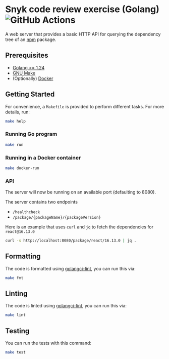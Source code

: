 # Snyk code review exercise (Golang) ![GitHub Actions](https://github.com/github/docs/actions/workflows/cicd.yml/badge.svg?branch=main)

A web server that provides a basic HTTP API for querying the dependency tree of an [npm](https://npmjs.org) package.

## Prerequisites

- [Golang >= 1.24](https://go.dev/doc/install)
- [GNU Make](https://www.gnu.org/software/make/)
- (Optionally) [Docker](https://docs.docker.com/engine/install/)

## Getting Started

For convenience, a `Makefile` is provided to perform different tasks. For more details, run:

```sh
make help
```

### Running Go program

```sh
make run
```

### Running in a Docker container

```sh
make docker-run
```

### API

The server will now be running on an available port (defaulting to 8080).

The server contains two endpoints
- `/healthcheck`
- `/package/{packageName}/{packageVersion}`

Here is an example that uses `curl` and `jq` to fetch the dependencies for `react@16.13.0`

```sh
curl -s http://localhost:8080/package/react/16.13.0 | jq .
```

## Formatting

The code is formatted using [golangci-lint](https://golangci-lint.run/), you can run this via:

```sh
make fmt
```

## Linting

The code is linted using [golangci-lint](https://golangci-lint.run/), you can run this via:

```sh
make lint
```

## Testing

You can run the tests with this command:

```sh
make test
```
